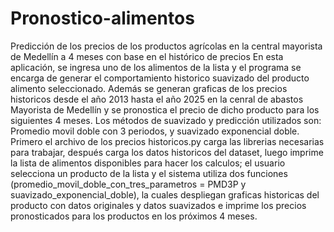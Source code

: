 # Pronostico-alimentos
Predicción de los precios de los productos agrícolas en la central mayorista de Medellín a 4 meses con base en el histórico de precios
En esta aplicación, se ingresa uno de los alimentos de la lista y el programa se encarga de generar el comportamiento historico suavizado del producto alimento seleccionado. Además se generan graficas de los precios historicos desde el año 2013 hasta el año 2025 en la cenral de abastos Mayorista de Medellín y se pronostica el precio de dicho producto para los siguientes 4 meses. Los métodos de suavizado y predicción utilizados son: Promedio movil doble con 3 periodos, y suavizado exponencial doble.
Primero el archivo de los precios historicos.py carga las librerias necesarias para trabajar, después carga los datos historicos del dataset, luego imprime la lista de alimentos disponibles para hacer los calculos; el usuario selecciona un producto de la lista y el sistema utiliza dos funciones (promedio_movil_doble_con_tres_parametros = PMD3P y suavizado_exponencial_doble), la cuales despliegan graficas historicas del producto con datos originales y datos suavizados e imprime los precios pronosticados para los productos en los próximos 4 meses. 
